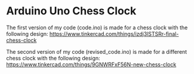 # Arduino Uno Chess Clock

The first version of my code (code.ino) is made for a chess clock with the following design: 
https://www.tinkercad.com/things/izdj3lSTSRr-final-chess-clock

The second version of my code (revised_code.ino) is made for a different chess clock with the following design:
https://www.tinkercad.com/things/9GNWRFxF56N-new-chess-clock
